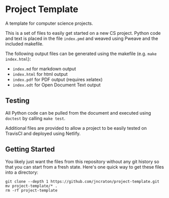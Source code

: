 Project Template
================

A template for computer science projects.

This is a set of files to easily get started on a new CS project. Python code and text is placed in the file `index.pmd` and weaved using Pweave and the included makefile. 

The following output files can be generated using the makefile (e.g. `make index.html`):

- `index.md` for markdown output
- `index.html` for html output
- `index.pdf` for PDF output (requires xelatex)
- `index.odt` for Open Document Text output

Testing
-------

All Python code can be pulled from the document and executed using `doctest` by calling `make test`.

Additional files are provided to allow a project to be easily tested on TravisCI and deployed using Netlify.

Getting Started
---------------

You likely just want the files from this repository without any git history so that you can start from a fresh state. Here's one quick way to get these files into a directory:

    git clone --depth 1 https://github.com/jncraton/project-template.git
    mv project-template/* .
    rm -rf project-template
    
